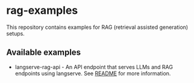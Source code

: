 # rag-examples

This repository contains examples for RAG (retrieval assisted generation) setups.

## Available examples

- langserve-rag-api - An API endpoint that serves LLMs and RAG endpoints using
  langserve. See [README](./langserve-rag-api/README.md) for more information.
